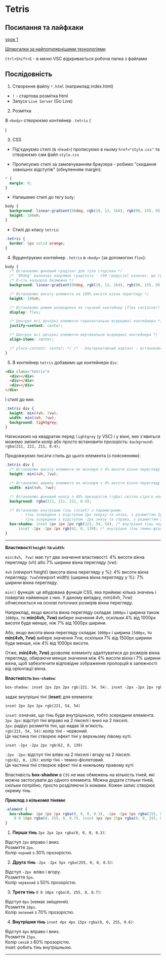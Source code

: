 # Tetris

## Посилання та лайфхаки

[урок 1](https://www.youtube.com/watch?v=hGEPkXBKoBM)

[Шпаргалки за найпопулярнішими технологіями](https://overapi.com/)

`Ctrl+Shift+E` - в меню VSC відкривається робоча папка з файлами

## Послідовність

1. Створення файлу `*.html` (наприклад index.html)

- `!` - стартова розмітка html
- Запуск `Live Server` (Go Live)

2. Розмітка

В `<body>` створюємо контейнер `.tetris` (<div class="tetris"></div>)

3. CSS

- Під'єднуємо стилі <link rel="stylesheet" href=""> (в `<head>`)
  прописуємо в ньому `href="style.css"` та створюємо сам файл `style.css`

- Прописуємо стилі за замовчуванням браузера - робимо "скидання зовнішніх відступів" (обнуленням margin):

```css
* {
  margin: 0;
}
```

- Напишемо стилі до тегу `body`:

```css
body {
  background: linear-gradient(90deg, rgb(18, 13, 164), rgb(98, 255, 0));
  height: 100vh;
}
```

- Cтилі до класу `tetris`:

```css
.tetris {
  border: 5px solid orange;
}
```

4. Відцентруємо контейнер `.tetris` в `<body>` (за допомогою `flex`):

```css
body {
  /* Встановлює фоновий градієнт для тіла сторінки */
  /* '90deg' визначає напрямок градієнта - (90 градусів) означає, що градієнт йде горизонтально зліва направо. */
  /* К-сть кольорів безмежна */
  background: linear-gradient(90deg, rgb(18, 13, 164), rgb(98, 255, 0));

  /* Встановлює висоту елемента на 100% висоти вікна перегляду */
  height: 100vh;

  /* Встановлює режим розміщення як гнучкий контейнер (flex container) */
  display: flex;

  /* Центрує всі дочірні елементи горизонтально всередині контейнера */
  justify-content: center;

  /* Центрує всі дочірні елементи вертикально всередині контейнера */
  align-items: center;

  /* place-content: center; */ /* - Альтернативний варіант - встановлює обидві осі (горизонтальну і вертикальну) на центр. Це аналогічно використанню justify-content: center; і align-items: center; разом. */
}
```

5. В контейнер `tetris` добавимо ще контейнери `div`:

```html
<div class="tetris">
  <div></div>
  <div></div>
  <div></div>
</div>
```

І стилі до них:

```css
.tetris div {
  height: min(4vh, 7vw);
  width: min(4vh, 7vw);
  background: lightgrey;
}
```

Натискаємо на квадратик перед `lightgrey` (у VSC) і у вікні, яке з'явиться можемо змінити колір або просто встановити прозорість: `background: rgba(211, 211, 211, 0.4);`

Продовжуємо писати стиль до цього елемента (з поясненням):

```css
.tetris div {
  /* Встановлює висоту елемента як мінімум з 4% висоти вікна перегляду (vh) або 7% ширини вікна перегляду (vw), вибираючи менше значення */
  height: min(4vh, 7vw);

  /* Встановлює ширину елемента як мінімум з 4% висоти вікна перегляду (vh) або 7% ширини вікна перегляду (vw), вибираючи менше значення */
  width: min(4vh, 7vw);

  /* Встановлює фоновий колір з 40% прозорістю (rgba) світло-сірого кольору */
  background: rgba(211, 211, 211, 0.4);

  /* Встановлює внутрішню тінь (inset) з параметрами:
       - тінь зсередини з відступом 2px зверху та зліва, з розмиттям 2px, червоного кольору
       - тінь зсередини з відступом -2px знизу та справа, з розмиттям 2px, темно-фіолетового кольору */
  box-shadow: inset 2px 2px 2px rgb(221, 54, 54), /* внутрішня тінь червоного кольору з відступом 2px зверху та зліва, з розмиттям 2px*/
      inset -2px -2px 2px rgb(62, 0, 139); /* внутрішня тінь темно-фіолетового кольору з відступом -2px */
}
```

---

**Властивості `height` та `width`**:

`min(4vh, 7vw)` має тут два значення властивості: 4% висоти вікна перегляду (vh) або 7% ширини вікна перегляду (vw):

`4vh` (viewport height) (висота вікна перегляду у %): 4% висоти вікна перегляду.
`7vw`(viewport width) (ширина вікна перегляду у %): 7% ширини вікна перегляду.

`min()` функція:
це вбудована функція CSS, яка приймає кілька значень і повертає найменше з них.
У даному випадку, min(4vh, 7vw) обчислюється на основі поточних розмірів вікна перегляду.

Наприклад, якщо висота вікна перегляду складає `1000px` і ширина також `1000px`, то **min(4vh, 7vw)** вибере значення 4vh, оскільки 4% від 1000px висоти буде менше, ніж 7% від 1000px ширини.

Або, якщо висота вікна перегляду складає `1000px` і ширина `1500px`, то **min(4vh, 7vw)** вибере значення 7vw, оскільки 7% від 1500px ширини буде менше, ніж 4% від 1000px висоти.

Отже, **min(4vh, 7vw)** дозволяє елементу адаптуватися до розмірів вікна перегляду, обираючи менше значення між 4% висоти вікна і 7% ширини вікна, щоб забезпечити відповідне зображення пропорцій в залежності від орієнтації вікна.

**Властивість `box-shadow`**:

```css
box-shadow: inset 2px 2px 2px rgb(221, 54, 54), inset -2px -2px 2px rgb(62, 0, 139);
```

задає внутрішні тіні (**inset**) для елемента:

`inset 2px 2px 2px rgb(221, 54, 54)`

`inset`: означає, що тінь буде внутрішньою, тобто зсередини елемента.<br>
`2px 2px`: відступ тіні вправо на 2 пікселі і вниз на 2 пікселі.<br>
`2px`: радіус розмиття тіні, що надає їй м'якість.<br>
`rgb(221, 54, 54)`: колір тіні - червоний.<br>
Ця частина тіні створює ефект тіні у верхньому лівому куті.<br>

`inset -2px -2px 2px rgb(62, 0, 139)`

`-2px -2px`: відступ тіні вліво на 2 пікселі і вгору на 2 пікселі.<br>
`rgb(62, 0, 139)`: колір тіні - темно-фіолетовий.<br>
Ця частина тіні створює ефект тіні в нижньому правому куті<br>

Властивість **box-shadow** в `CSS` не має обмежень на кількість тіней, які можна застосувати до одного елемента. Можна додати стільки тіней, скільки потрібно, просто розділяючи їх комами. Кожен запис створює окрему тінь.

**_Приклад з кількома тінями_**:

```css
.element {
  box-shadow: 2px 2px 2px rgba(0, 0, 0, 0.3), -2px -2px 5px rgba(255, 0, 0, 0.5),
    0 0 10px rgba(0, 255, 0, 0.7), inset 4px 4px 15px rgba(0, 0, 255, 0.6);
}
```

1. **Перша тінь** `2px 2px 2px rgba(0, 0, 0, 0.3)`:

Відступ `2px` вправо і вниз.<br>
Розмиття `2px`.<br>
Колір `чорний` з 30% прозорістю.

2. **Друга тінь** `-2px -2px 5px rgba(255, 0, 0, 0.5)`:

Відступ `-2px `вліво і вгору.<br>
Розмиття `5px`.<br>
Колір `червоний` з 50% прозорістю.

3. **Третя тінь** `0 0 10px rgba(0, 255, 0, 0.7)`:

Відступ `0px` (немає зміщення).<br>
Розмиття `10px`.<br>
Колір `зелений` з 70% прозорістю.

4. **Внутрішня тінь** `inset 4px 4px 15px rgba(0, 0, 255, 0.6)`:

Відступ `4px` вправо і вниз.<br>
Розмиття `15px`.<br>
Колір `синій` з 60% прозорістю.<br>
inset: робить тінь внутрішньою.

---
